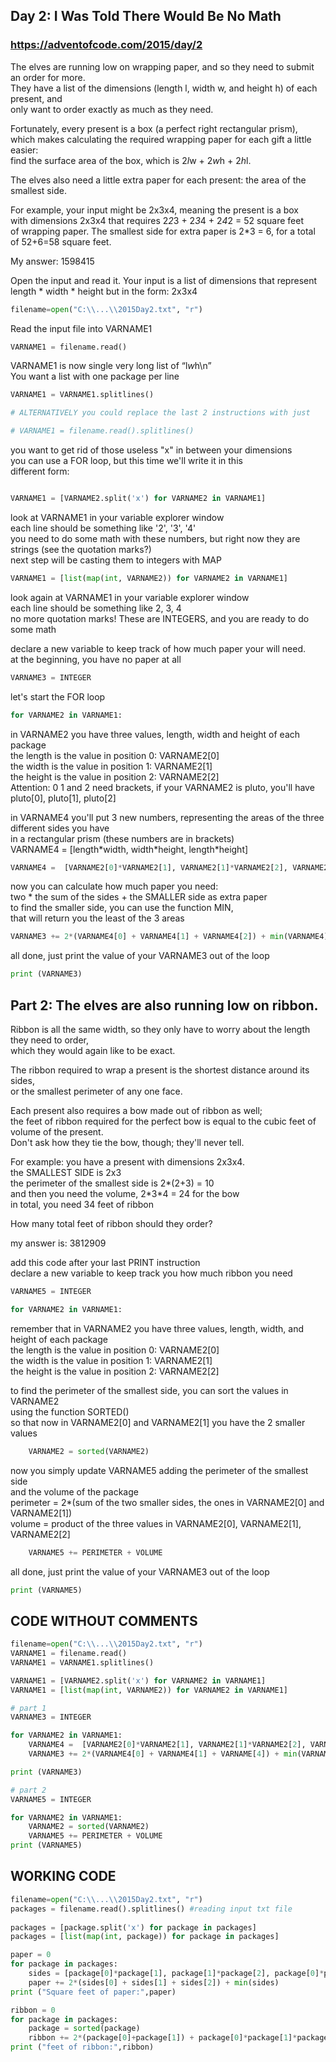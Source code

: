 ## Day 2: I Was Told There Would Be No Math
### https://adventofcode.com/2015/day/2 
The elves are running low on wrapping paper, and so they need to submit an order for more.  
They have a list of the dimensions (length l, width w, and height h) of each present, and   
only want to order exactly as much as they need.    

Fortunately, every present is a box (a perfect right rectangular prism),   
which makes calculating the required wrapping paper for each gift a little easier:   
find the surface area of the box, which is 2*l*w + 2*w*h + 2*h*l.   

The elves also need a little extra paper for each present: the area of the smallest side.  

For example, your input might be 2x3x4, meaning the present is a box  
with dimensions 2x3x4 that  requires 2*2*3 + 2*3*4 + 2*4*2 = 52 square feet   
of wrapping paper. The smallest side for extra paper is 2*3 = 6, for a total of 52+6=58 square feet.  

My answer: 1598415  


Open the input and read it. Your input is a list of dimensions that represent   
length \* width \* height but in the form: 2x3x4   
``` python
filename=open("C:\\...\\2015Day2.txt", "r") 
```
Read the input file into VARNAME1    
``` python
VARNAME1 = filename.read()
```
VARNAME1 is now single very long list of “l*w*h\n”  
You want a list with one package per line  
``` python
VARNAME1 = VARNAME1.splitlines()

# ALTERNATIVELY you could replace the last 2 instructions with just  

# VARNAME1 = filename.read().splitlines()
```
you want to get rid of those useless "x" in between your dimensions  
you can use a FOR loop, but this time we'll write it in this  
different form:     
``` python

VARNAME1 = [VARNAME2.split('x') for VARNAME2 in VARNAME1]
```
look at VARNAME1 in your variable explorer window  
each line should be something like '2', '3', '4'  
you need to do some math with these numbers, but right now they are strings (see the quotation marks?)  
next step will be casting them to integers with MAP  
``` python
VARNAME1 = [list(map(int, VARNAME2)) for VARNAME2 in VARNAME1]
```
look again at VARNAME1 in your variable explorer window  
each line should be something like 2, 3, 4  
no more quotation marks! These are INTEGERS, and you are ready to do some math  

declare a new variable to keep track of how much paper your will need.  
at the beginning, you have no paper at all  
``` python
VARNAME3 = INTEGER
```
let's start the FOR loop  
``` python
for VARNAME2 in VARNAME1:
```
in VARNAME2 you have three values, length, width and height of each package  
the length is the value in position 0: VARNAME2[0]  
the width is the value in position 1: VARNAME2[1]  
the height is the value in position 2: VARNAME2[2]  
Attention: 0 1 and 2 need brackets, if your VARNAME2 is pluto, you'll have pluto[0], pluto[1], pluto[2]  

in VARNAME4 you'll put 3 new numbers, representing the areas of the three different sides you have  
in a rectangular prism (these numbers are in brackets)  
VARNAME4 = \[length\*width, width\*height, length\*height]
``` python
VARNAME4 =  [VARNAME2[0]*VARNAME2[1], VARNAME2[1]*VARNAME2[2], VARNAME2[0]*VARNAME2[2]] 
```
now you can calculate how much paper you need:  
two * the sum of the sides + the SMALLER side as extra paper  
to find the smaller side, you can use the function MIN,   
that will return you the least of the 3 areas    
``` python
VARNAME3 += 2*(VARNAME4[0] + VARNAME4[1] + VARNAME4[2]) + min(VARNAME4)
```
all done, just print the value of your VARNAME3 out of the loop  
``` python
print (VARNAME3)
```

## Part 2: The elves are also running low on ribbon. 
Ribbon is all the same width, so they only have to worry about the length they need to order,   
which they would again like to be exact.  
  
The ribbon required to wrap a present is the shortest distance around its sides,   
or the smallest perimeter of any one face.   

Each present also requires a bow made out of ribbon as well;   
the feet of ribbon required for the perfect bow is equal to the cubic feet of volume of the present.   
Don't ask how they tie the bow, though; they'll never tell.  

For example: you have a present with dimensions 2x3x4.  
the SMALLEST SIDE is 2x3   
the perimeter of the smallest side is 2\*(2+3) = 10  
and then you need the volume, 2\*3\*4 = 24 for the bow  
in total, you need 34 feet of ribbon  

How many total feet of ribbon should they order?  

my answer is: 3812909  

add this code after your last PRINT instruction  
declare a new variable to keep track you how much ribbon you need  

``` python
VARNAME5 = INTEGER

for VARNAME2 in VARNAME1:
```
remember that in VARNAME2 you have three values, length, width, and height of each package  
the length is the value in position 0: VARNAME2[0]  
the width is the value in position 1: VARNAME2[1]  
the height is the value in position 2: VARNAME2[2]  

to find the perimeter of the smallest side, you can sort the values in VARNAME2  
using the function SORTED()    
so that now in VARNAME2[0] and VARNAME2[1] you have the 2 smaller values  
``` python
    VARNAME2 = sorted(VARNAME2)
```
now you simply update VARNAME5 adding the perimeter of the smallest side  
and the volume of the package  
perimeter = 2\*(sum of the two smaller sides, the ones in VARNAME2[0] and VARNAME2[1])  
volume = product of the three values in VARNAME2[0], VARNAME2[1], VARNAME2[2]  
``` python
    VARNAME5 += PERIMETER + VOLUME
```
all done, just print the value of your VARNAME3 out of the loop  
``` python
print (VARNAME5)
```
## CODE WITHOUT COMMENTS 
``` python
filename=open("C:\\...\\2015Day2.txt", "r") 
VARNAME1 = filename.read()
VARNAME1 = VARNAME1.splitlines()

VARNAME1 = [VARNAME2.split('x') for VARNAME2 in VARNAME1]
VARNAME1 = [list(map(int, VARNAME2)) for VARNAME2 in VARNAME1]

# part 1
VARNAME3 = INTEGER

for VARNAME2 in VARNAME1:
    VARNAME4 =  [VARNAME2[0]*VARNAME2[1], VARNAME2[1]*VARNAME2[2], VARNAME2[0]*VARNAME2[2]]
    VARNAME3 += 2*(VARNAME4[0] + VARNAME4[1] + VARNAME[4]) + min(VARNAME4)

print (VARNAME3)

# part 2
VARNAME5 = INTEGER

for VARNAME2 in VARNAME1:
    VARNAME2 = sorted(VARNAME2)
    VARNAME5 += PERIMETER + VOLUME
print (VARNAME5)
```
## WORKING CODE 
```python
filename=open("C:\\...\\2015Day2.txt", "r") 
packages = filename.read().splitlines() #reading input txt file
    
packages = [package.split('x') for package in packages]
packages = [list(map(int, package)) for package in packages]

paper = 0
for package in packages:
    sides = [package[0]*package[1], package[1]*package[2], package[0]*package[2]]
    paper += 2*(sides[0] + sides[1] + sides[2]) + min(sides)
print ("Square feet of paper:",paper)

ribbon = 0
for package in packages:
    package = sorted(package)
    ribbon += 2*(package[0]+package[1]) + package[0]*package[1]*package[2] 
print ("feet of ribbon:",ribbon)
```
